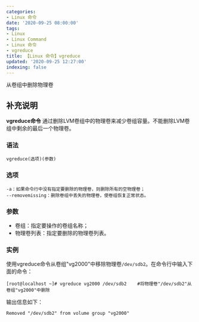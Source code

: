 ```yaml
---
categories:
- Linux 命令
date: '2020-09-25 08:00:00'
tags:
- Linux
- Linux Command
- Linux 命令
- vgreduce
title: 【Linux 命令】vgreduce
updated: '2020-09-25 12:27:00'
indexing: false
---
```


从卷组中删除物理卷

## 补充说明

**vgreduce命令** 通过删除LVM卷组中的物理卷来减少卷组容量。不能删除LVM卷组中剩余的最后一个物理卷。

### 语法

```shell
vgreduce(选项)(参数)
```

### 选项

```shell
-a：如果命令行中没有指定要删除的物理卷，则删除所有的空物理卷；
--removemissing：删除卷组中丢失的物理卷，使卷组恢复正常状态。
```

### 参数

*   卷组：指定要操作的卷组名称；
*   物理卷列表：指定要删除的物理卷列表。

### 实例

使用vgreduce命令从卷组"vg2000"中移除物理卷`/dev/sdb2`。在命令行中输入下面的命令：

```shell
[root@localhost ~]# vgreduce vg2000 /dev/sdb2    #将物理卷"/dev/sdb2"从卷组"vg2000"中删除
```

输出信息如下：

```shell
Removed "/dev/sdb2" from volume group "vg2000"
```


<!-- Linux命令行搜索引擎：https://jaywcjlove.github.io/linux-command/ -->
